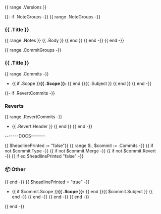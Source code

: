 {{ range .Versions }}

{{- if .NoteGroups -}}
{{ range .NoteGroups -}}
### {{ .Title }}
{{ range .Notes }}
{{ .Body }}
{{ end }}
{{ end -}}
{{ end -}}

{{ range .CommitGroups -}}
### {{ .Title }}
{{ range .Commits -}}
- {{ if .Scope }}**{{ .Scope }}:** {{ end }}{{ .Subject }}
{{ end }}
{{ end -}}

{{- if .RevertCommits -}}
### Reverts
{{ range .RevertCommits -}}
- {{ .Revert.Header }}
{{ end }}
{{ end -}}

-------DOCS-------

{{ $headlinePrinted := "false"}}
{{ range $i, $commit := .Commits -}}
{{ if not $commit.Type -}}
{{ if not $commit.Merge -}}
{{ if not $commit.Revert -}}
{{ if eq $headlinePrinted "false" -}}
### 📦 Other
{{ end -}}
{{ $headlinePrinted = "true" -}}
- {{ if $commit.Scope }}**{{ .Scope }}:** {{ end }}{{ $commit.Subject }}
{{ end -}}
{{ end -}}
{{ end -}}
{{ end -}}

{{ end -}}